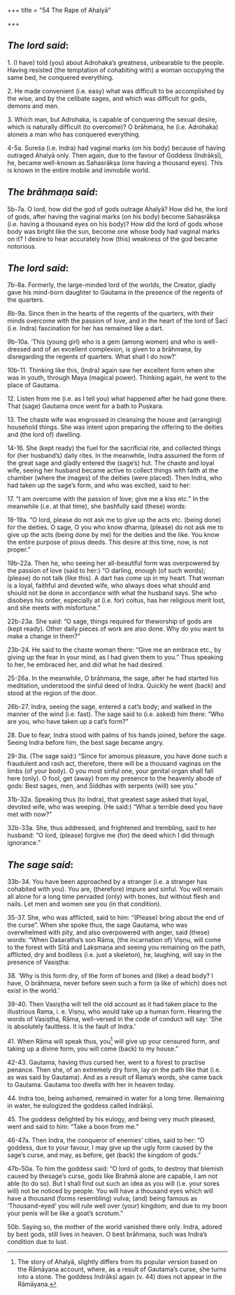 +++
title = "54 The Rape of Ahalyā"

+++
 

## *The lord said*:

1\. (I have) told (you) about Adrohaka’s greatness, unbearable to the people. Having resisted (the temptation of cohabiting with) a woman occupying the same bed, he conquered everything.

2\. He made convenient (i.e. easy) what was difficult to be accomplished by the wise, and by the celibate sages, and which was difficult for gods, demons and men.

3\. Which man, but Adrohaka, is capable of conquering the sexual desire, which is naturally difficult (to overcome)? O brāhmaṇa, he (i.e. Adrohaka) aloneis a man who has conquered everything.

4-5a. Sureśa (i.e. Indra) had vaginal marks (on his body) because of having outraged Ahalyā only. Then again, due to the favour of Goddess (Indrākṣī), he, became well-known as Sahasrākṣa (one having a thousand eyes). This is known in the entire mobile and immobile world.

## *The brāhmaṇa said*:

5b-7a. O lord, how did the god of gods outrage Ahalyā? How did he, the lord of gods, after having the vaginal marks (on his body) become Sahasrākṣa (i.e. having a thousand eyes on his body)? How did the lord of gods whose body was bright like the sun, become one whose body had vaginal marks on it? I desire to hear accurately how (this) weakness of the god became notorious.

## *The lord said*:

7b-8a. Formerly, the large-minded lord of the worlds, the Creator, gladly gave his mind-born daughter to Gautama in the presence of the regents of the quarters.

8b-9a. Since then in the hearts of the regents of the quarters, with their minds overcome with the passion of love, and in the heart of the lord of Śacī (i.e. Indra) fascination for her has remained like a dart.

9b-10a. ‘This (young girl) who is a gem (among women) and who is well-dressed and of an excellent complexion, is given to a brāhmaṇa, by disregarding the regents of quarters. What shall I do now?’

10b-11. Thinking like this, (Indra) again saw her excellent form when she was in youth, through Maya (magical power). Thinking again, he went to the place of Gautama.

12\. Listen from me (i.e. as I tell you) what happened after he had gone there. That (sage) Gautama once went for a bath to Puṣkara.

13\. The chaste wife was engrossed in cleansing the house and (arranging) household things. She was intent upon preparing the offering to the deities and (the lord of) dwelling.

14-16. She (kept ready) the fuel for the sacrificial rite, and collected things for (her husband’s) daily rites. In the meanwhile, Indra assumed the form of the great sage and gladly entered the (sage’s) hut. The chaste and loyal wife, seeing her husband became active to collect things with faith at the chamber (where the images) of the deities (were placed). Then Indra, who had taken up the sage’s form, and who was excited, said to her:

17\. “I am overcome with the passion of love; give me a kiss etc.” In the meanwhile (i.e. at that time), she bashfully said (these) words:

18-19a. “O lord, please do not ask me to give up the acts etc. (being done) for the deities. O sage, O you who know dharma, (please) do not ask me to give up the acts (being done by me) for the deities and the like. You know the entire purpose of pious deeds. This desire at this time, now, is not proper.”

19b-22a. Then he, who seeing her all-beautiful form was overpowered by the passion of love (said to her:) “O darling, enough (of such words); (please) do not talk (like this). A dart has come up in my heart. That woman is a loyal, faithful and devoted wife, who always does what should and should not be done in accordance with what the husband says. She who disobeys his order, especially at (i.e. for) coitus, has her religious merit lost, and she meets with misfortune.”

22b-23a. She said: “O sage, things required for theworship of gods are (kept ready). Other daily pieces of work are also done. Why do you want to make a change in them?”

23b-24. He said to the chaste woman there: “Give me an embrace etc., by giving up the fear in your mind, as I had given them to you.” Thus speaking to her, he embraced her, and did what he had desired.

25-26a. In the meanwhile, O brāhmaṇa, the sage, after he had started his meditation, understood the sinful deed of Indra. Quickly he went (back) and stood at the region of the door.

26b-27. Indra, seeing the sage, entered a cat’s body; and walked in the manner of the wind (i.e. fast). The sage said to (i.e. asked) him there: “Who are you, who have taken up a cat’s form?”

28\. Due to fear, Indra stood with palms of his hands joined, before the sage. Seeing Indra before him, the best sage became angry.

29-3la. (The sage said:) “Since for amorous pleasure, you have done such a fraudulent and rash act, therefore, there will be a thousand vaginas on the limbs (of your body). O you most sinful one, your genital organ shall fall here (only). O fool, get (away) from my presence to the heavenly abode of gods: Best sages, men, and Siddhas with serpents (will) see you.”

31b-32a. Speaking thus (to Indra), that greatest sage asked that loyal, devoted wife, who was weeping. (He said:) “What a terrible deed you have met with now?”

32b-33a. She, thus addressed, and frightened and trembling, said to her husband: “O lord, (please) forgive me (for) the deed which I did through ignorance.”

## *The* *sage said*:

33b-34. You have been approached by a stranger (i.e. a stranger has cohabited with you). You are, (therefore) impure and sinful. You will remain all alone for a long time pervaded (only) with bones, but without flesh and nails. Let men and women see you (in that condition).

35-37. She, who was afflicted, said to him: “(Please) bring about the end of the curse”. When she spoke thus, the sage Gautama, who was overwhelmed with pity, and also overpowered with anger, said (these) words: “When Daśaratha’s son Rāma, (the incarnation of) Viṣṇu, will come to the forest with Sītā and Lakṣmaṇa and seeing you remaining on the path, afflicted, dry and bodiless (i.e. just a skeleton), he, laughing, will say in the presence of Vasiṣṭha:

38\. ‘Why is this form dry, of the form of bones and (like) a dead body? I have, O brāhmaṇa, never before seen such a form (a like of which) does not exist in the world.’

39-40. Then Vasiṣṭha will tell the old account as it had taken place to the illustrious Rama, i. e. Viṣṇu, who would take up a human form. Hearing the words of Vasiṣṭha, Rāma, well-versed in the code of conduct will say: 'She is absolutely faultless. It is the fault of Indra.’

41\. When Rāma will speak thus, you[^1] will give up your censured form, and taking up a divine form, you will come (back) to my house.”

[^1]:  The story of Ahalyā, slightly differs from its popular version based on the Rāmāyaṇa account, where, as a result of Gautama’s curse, she turns into a stone. The goddess Indrākṣī again (v. 44) does not appear in the Rāmāyaṇa.

42-43. Gautama, having thus cursed her, went to a forest to practise penance. Then she, of an extremely dry form, lay on the path like that (i.e. as was said by Gautama). And as a result of Rama’s words, she came back to Gautama. Gautama too dwells with her in heaven today.

44\. Indra too, being ashamed, remained in water for a long time. Remaining in water, he eulogized the goddess called Indrākṣī.

45\. The goddess delighted by his eulogy, and being very much pleased, went and said to him: “Take a boon from me.”

46-47a. Then Indra, the conqueror of enemies’ cities, said to her: “O goddess, due to your favour, I may give up the ugly form caused by the sage’s curse, and may, as before, get (back) the kingdom of gods.”

47b-50a. To him the goddess said: “O lord of gods, to destroy that blemish caused by thesage’s curse, gods like Brahmā alone are capable, I am not able (to do so). But I shall find out such an idea as you will (i.e. your sores will) not be noticed by people. You will have a thousand eyes which will have a thousand (forms resembling) vulva; (and) being famous as ‘Thousand-eyed’ you will rule well over (your) kingdom; and due to my boon your penis will be like a goat’s scrotum.”

50b. Saying so, the mother of the world vanished there only. Indra, adored by best gods, still lives in heaven. O best brāhmaṇa, such was Indra’s condition due to lust.




